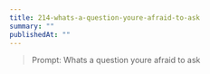 ```yaml
---
title: 214-whats-a-question-youre-afraid-to-ask
summary: ""
publishedAt: ""
---
```


> Prompt: Whats a question youre afraid to ask


